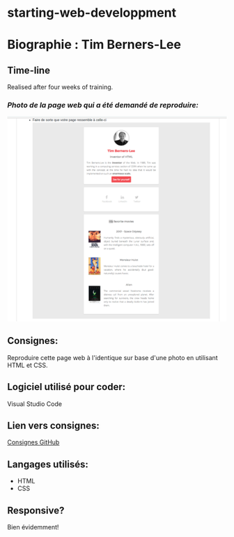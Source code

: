 # starting-web-developpment
# Biographie : Tim Berners-Lee

## Time-line
Realised after four weeks of training.

### _Photo de la page web qui a été demandé de reproduire:_ 

<img src="TimRedo.png" alt="photo"/>


## Consignes:
Reproduire cette page web à l'identique sur base d'une photo en utilisant HTML et CSS.
 
## Logiciel utilisé pour coder:
Visual Studio Code

## Lien vers consignes: 
[Consignes GitHub](https://github.com/becodeorg/BXL-Lovelace-3.9/blob/master/parcours/01-La-prairie/html-css/8-exercice-summary.md)

## Langages utilisés:
- HTML
- CSS  

## Responsive? 
Bien évidemment!
